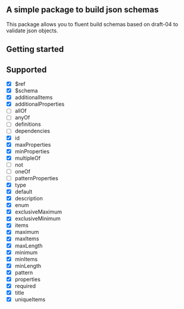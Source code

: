 ## A simple package to build json schemas

This package allows you to fluent build schemas based on draft-04 to validate json objects.

## Getting started

## Supported
- [x] $ref
- [x] $schema
- [x] additionalItems
- [x] additionalProperties
- [ ] allOf
- [ ] anyOf
- [ ] definitions
- [ ] dependencies
- [x] id
- [x] maxProperties
- [x] minProperties
- [x] multipleOf
- [ ] not
- [ ] oneOf
- [ ] patternProperties
- [x] type
- [x] default
- [x] description
- [x] enum
- [x] exclusiveMaximum
- [x] exclusiveMinimum
- [x] items
- [x] maximum
- [x] maxItems
- [x] maxLength
- [x] minimum
- [x] minItems
- [x] minLength
- [x] pattern
- [x] properties
- [x] required
- [x] title
- [x] uniqueItems